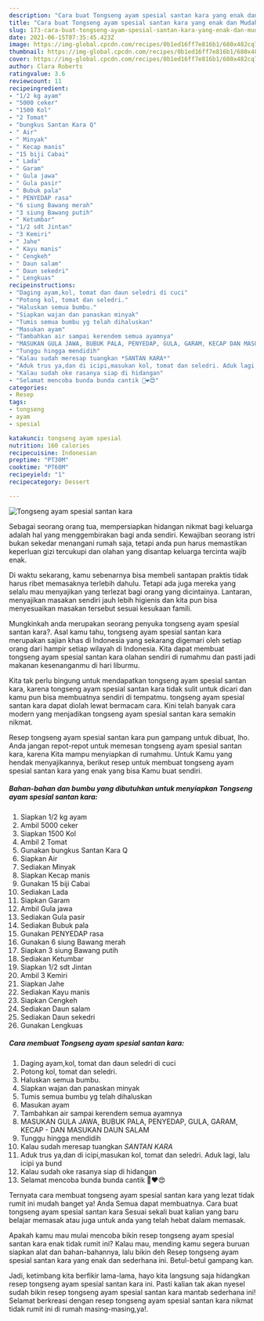 ```yaml
---
description: "Cara buat Tongseng ayam spesial santan kara yang enak dan Mudah Dibuat"
title: "Cara buat Tongseng ayam spesial santan kara yang enak dan Mudah Dibuat"
slug: 173-cara-buat-tongseng-ayam-spesial-santan-kara-yang-enak-dan-mudah-dibuat
date: 2021-06-15T07:35:45.423Z
image: https://img-global.cpcdn.com/recipes/0b1ed16ff7e816b1/680x482cq70/tongseng-ayam-spesial-santan-kara-foto-resep-utama.jpg
thumbnail: https://img-global.cpcdn.com/recipes/0b1ed16ff7e816b1/680x482cq70/tongseng-ayam-spesial-santan-kara-foto-resep-utama.jpg
cover: https://img-global.cpcdn.com/recipes/0b1ed16ff7e816b1/680x482cq70/tongseng-ayam-spesial-santan-kara-foto-resep-utama.jpg
author: Clara Roberts
ratingvalue: 3.6
reviewcount: 11
recipeingredient:
- "1/2 kg ayam"
- "5000 ceker"
- "1500 Kol"
- "2 Tomat"
- "bungkus Santan Kara Q"
- " Air"
- " Minyak"
- " Kecap manis"
- "15 biji Cabai"
- " Lada"
- " Garam"
- " Gula jawa"
- " Gula pasir"
- " Bubuk pala"
- " PENYEDAP rasa"
- "6 siung Bawang merah"
- "3 siung Bawang putih"
- " Ketumbar"
- "1/2 sdt Jintan"
- "3 Kemiri"
- " Jahe"
- " Kayu manis"
- " Cengkeh"
- " Daun salam"
- " Daun sekedri"
- " Lengkuas"
recipeinstructions:
- "Daging ayam,kol, tomat dan daun seledri di cuci"
- "Potong kol, tomat dan seledri."
- "Haluskan semua bumbu."
- "Siapkan wajan dan panaskan minyak"
- "Tumis semua bumbu yg telah dihaluskan"
- "Masukan ayam"
- "Tambahkan air sampai kerendem semua ayamnya"
- "MASUKAN GULA JAWA, BUBUK PALA, PENYEDAP, GULA, GARAM, KECAP DAN MASUKAN DAUN SALAM"
- "Tunggu hingga mendidih"
- "Kalau sudah meresap tuangkan *SANTAN KARA*"
- "Aduk trus ya,dan di icipi,masukan kol, tomat dan seledri. Aduk lagi, lalu icipi ya bund"
- "Kalau sudah oke rasanya siap di hidangan"
- "Selamat mencoba bunda bunda cantik 💋❤️😍"
categories:
- Resep
tags:
- tongseng
- ayam
- spesial

katakunci: tongseng ayam spesial 
nutrition: 160 calories
recipecuisine: Indonesian
preptime: "PT30M"
cooktime: "PT60M"
recipeyield: "1"
recipecategory: Dessert

---
```



![Tongseng ayam spesial santan kara](https://img-global.cpcdn.com/recipes/0b1ed16ff7e816b1/680x482cq70/tongseng-ayam-spesial-santan-kara-foto-resep-utama.jpg)

Sebagai seorang orang tua, mempersiapkan hidangan nikmat bagi keluarga adalah hal yang menggembirakan bagi anda sendiri. Kewajiban seorang istri bukan sekedar menangani rumah saja, tetapi anda pun harus memastikan keperluan gizi tercukupi dan olahan yang disantap keluarga tercinta wajib enak.

Di waktu  sekarang, kamu sebenarnya bisa membeli santapan praktis tidak harus ribet memasaknya terlebih dahulu. Tetapi ada juga mereka yang selalu mau menyajikan yang terlezat bagi orang yang dicintainya. Lantaran, menyajikan masakan sendiri jauh lebih higienis dan kita pun bisa menyesuaikan masakan tersebut sesuai kesukaan famili. 



Mungkinkah anda merupakan seorang penyuka tongseng ayam spesial santan kara?. Asal kamu tahu, tongseng ayam spesial santan kara merupakan sajian khas di Indonesia yang sekarang digemari oleh setiap orang dari hampir setiap wilayah di Indonesia. Kita dapat membuat tongseng ayam spesial santan kara olahan sendiri di rumahmu dan pasti jadi makanan kesenanganmu di hari liburmu.

Kita tak perlu bingung untuk mendapatkan tongseng ayam spesial santan kara, karena tongseng ayam spesial santan kara tidak sulit untuk dicari dan kamu pun bisa membuatnya sendiri di tempatmu. tongseng ayam spesial santan kara dapat diolah lewat bermacam cara. Kini telah banyak cara modern yang menjadikan tongseng ayam spesial santan kara semakin nikmat.

Resep tongseng ayam spesial santan kara pun gampang untuk dibuat, lho. Anda jangan repot-repot untuk memesan tongseng ayam spesial santan kara, karena Kita mampu menyiapkan di rumahmu. Untuk Kamu yang hendak menyajikannya, berikut resep untuk membuat tongseng ayam spesial santan kara yang enak yang bisa Kamu buat sendiri.

<!--inarticleads1-->

##### Bahan-bahan dan bumbu yang dibutuhkan untuk menyiapkan Tongseng ayam spesial santan kara:

1. Siapkan 1/2 kg ayam
1. Ambil 5000 ceker
1. Siapkan 1500 Kol
1. Ambil 2 Tomat
1. Gunakan bungkus Santan Kara Q
1. Siapkan  Air
1. Sediakan  Minyak
1. Siapkan  Kecap manis
1. Gunakan 15 biji Cabai
1. Sediakan  Lada
1. Siapkan  Garam
1. Ambil  Gula jawa
1. Sediakan  Gula pasir
1. Sediakan  Bubuk pala
1. Gunakan  PENYEDAP rasa
1. Gunakan 6 siung Bawang merah
1. Siapkan 3 siung Bawang putih
1. Sediakan  Ketumbar
1. Siapkan 1/2 sdt Jintan
1. Ambil 3 Kemiri
1. Siapkan  Jahe
1. Sediakan  Kayu manis
1. Siapkan  Cengkeh
1. Sediakan  Daun salam
1. Sediakan  Daun sekedri
1. Gunakan  Lengkuas




<!--inarticleads2-->

##### Cara membuat Tongseng ayam spesial santan kara:

1. Daging ayam,kol, tomat dan daun seledri di cuci
1. Potong kol, tomat dan seledri.
1. Haluskan semua bumbu.
1. Siapkan wajan dan panaskan minyak
1. Tumis semua bumbu yg telah dihaluskan
1. Masukan ayam
1. Tambahkan air sampai kerendem semua ayamnya
1. MASUKAN GULA JAWA, BUBUK PALA, PENYEDAP, GULA, GARAM, KECAP - DAN MASUKAN DAUN SALAM
1. Tunggu hingga mendidih
1. Kalau sudah meresap tuangkan *SANTAN KARA*
1. Aduk trus ya,dan di icipi,masukan kol, tomat dan seledri. Aduk lagi, lalu icipi ya bund
1. Kalau sudah oke rasanya siap di hidangan
1. Selamat mencoba bunda bunda cantik 💋❤️😍




Ternyata cara membuat tongseng ayam spesial santan kara yang lezat tidak rumit ini mudah banget ya! Anda Semua dapat membuatnya. Cara buat tongseng ayam spesial santan kara Sesuai sekali buat kalian yang baru belajar memasak atau juga untuk anda yang telah hebat dalam memasak.

Apakah kamu mau mulai mencoba bikin resep tongseng ayam spesial santan kara enak tidak rumit ini? Kalau mau, mending kamu segera buruan siapkan alat dan bahan-bahannya, lalu bikin deh Resep tongseng ayam spesial santan kara yang enak dan sederhana ini. Betul-betul gampang kan. 

Jadi, ketimbang kita berfikir lama-lama, hayo kita langsung saja hidangkan resep tongseng ayam spesial santan kara ini. Pasti kalian tak akan nyesel sudah bikin resep tongseng ayam spesial santan kara mantab sederhana ini! Selamat berkreasi dengan resep tongseng ayam spesial santan kara nikmat tidak rumit ini di rumah masing-masing,ya!.


